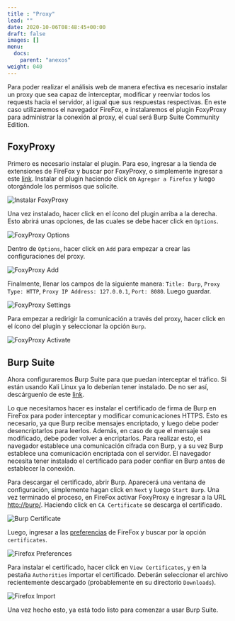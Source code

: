 ```yaml
---
title : "Proxy"
lead: ""
date: 2020-10-06T08:48:45+00:00
draft: false
images: []
menu:
  docs:
    parent: "anexos"
weight: 040
---
```


Para poder realizar el análisis web de manera efectiva es necesario instalar un proxy que sea capaz de interceptar,
modificar y reenviar todos los requests hacia el servidor, al igual que sus respuestas respectivas.
En este caso utilizaremos el navegador FireFox, e instalaremos el plugin FoxyProxy para administrar la conexión
al proxy, el cual será Burp Suite Community Edition.

## FoxyProxy

Primero es necesario instalar el plugin. Para eso, ingresar a la tienda de extensiones de FireFox y buscar
por FoxyProxy, o simplemente ingresar a este [link](https://addons.mozilla.org/es/firefox/addon/foxyproxy-standard/).
Instalar el plugin haciendo click en `Agregar a Firefox` y luego otorgándole los permisos que solicite.

![Instalar FoxyProxy](../foxyproxy-install.png)

Una vez instalado, hacer click en el ícono del plugin arriba a la derecha. Esto abrirá unas opciones, de las
cuales se debe hacer click en `Options`.

![FoxyProxy Options](../foxyproxy-options.png)

Dentro de `Options`, hacer click en `Add` para empezar a crear las configuraciones del proxy.

![FoxyProxy Add](../foxyproxy-add.png)

Finalmente, llenar los campos de la siguiente manera: `Title: Burp`, `Proxy Type: HTTP`,
`Proxy IP Address: 127.0.0.1`, `Port: 8080`. Luego guardar.

![FoxyProxy Settings](../foxyproxy-settings.png)

Para empezar a redirigir la comunicación a través del proxy, hacer click en el ícono del plugin y seleccionar
la opción `Burp`.

![FoxyProxy Activate](../foxyproxy-activate.png)

## Burp Suite

Ahora configuraremos Burp Suite para que puedan interceptar el tráfico. Si están usando Kali Linux ya lo deberían
tener instalado. De no ser así, descárguenlo de este [link](https://portswigger.net/burp/communitydownload).

Lo que necesitamos hacer es instalar el certificado de firma de Burp en FireFox para poder interceptar
y modificar comunicaciones HTTPS. Esto es necesario, ya que Burp recibe mensajes encriptado,
y luego debe poder desencriptarlos para leerlos. Además, en caso de que el mensaje sea modificado, debe poder
volver a encriptarlos. Para realizar esto, el navegador establece una comunicación cifrada con Burp, y a su vez
Burp establece una comunicación encriptada con el servidor. El navegador necesita tener instalado el certificado
para poder confiar en Burp antes de establecer la conexión.

Para descargar el certificado, abrir Burp. Aparecerá una ventana de configuración, simplemente hagan click
en `Next` y luego `Start Burp`. Una vez terminado el proceso, en FireFox activar FoxyProxy e ingresar a la URL
[http://burp/](http://burp/). Haciendo click en `CA Certificate` se descarga el certificado.

![Burp Certificate](../burp-certificate.png)

Luego, ingresar a las [preferencias](about:preferences) de FireFox y buscar por la opción `certificates`.

![Firefox Preferences](../firefox-preferences.png)

Para instalar el certificado, hacer click en `View Certificates`, y en la pestaña `Authorities`
importar el certificado. Deberán seleccionar el archivo recientemente descargado (probablemente en
su directorio `Downloads`).

![Firefox Import](../firefox-import.png)

Una vez hecho esto, ya está todo listo para comenzar a usar Burp Suite.
